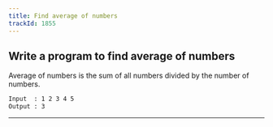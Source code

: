 ```yaml
---
title: Find average of numbers
trackId: 1855
---
```


## Write a program to find average of numbers

Average of numbers is the sum of all numbers divided by the number of numbers.

```txt
Input  : 1 2 3 4 5
Output : 3
```

---
